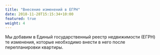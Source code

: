 ```yaml
---
title: "Внесение изменений в ЕГРН"
date: 2018-11-28T15:15:34+10:00
featured: true
weight: 4
---
```


 Мы добавим в Единый государственный реестр недвижимости (ЕГРН) те изменения, которые необходимо внести в него после перепланировки квартиры.